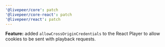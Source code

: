 ```yaml
---
'@livepeer/core': patch
'@livepeer/core-react': patch
'@livepeer/react': patch
---
```


**Feature:** added `allowCrossOriginCredentials` to the React Player to allow cookies to be sent with playback requests.
